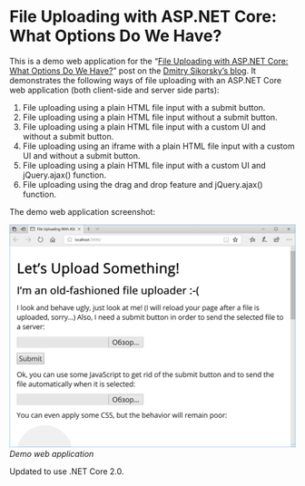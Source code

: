 ﻿# File Uploading with ASP.NET Core: What Options Do We Have?
This is a demo web application for the
“[File Uploading with ASP.NET Core: What Options Do We Have?](https://medium.com/@dmitrysikorsky/file-uploading-with-asp-net-core-what-options-do-we-have-b5438598ada9)”
post on the [Dmitry Sikorsky’s blog](https://medium.com/@dmitrysikorsky). It demonstrates the following ways of file uploading with an ASP.NET Core
web application (both client-side and server side parts):

1. File uploading using a plain HTML file input with a submit button.
2. File uploading using a plain HTML file input without a submit button.
3. File uploading using a plain HTML file input with a custom UI and without a submit button.
4. File uploading using an iframe with a plain HTML file input with a custom UI and without a submit button.
5. File uploading using a plain HTML file input with a custom UI and jQuery.ajax() function.
6. File uploading using the drag and drop feature and jQuery.ajax() function.

The demo web application screenshot:

![Demo web application](result.png)
*Demo web application*

Updated to use .NET Core 2.0.
